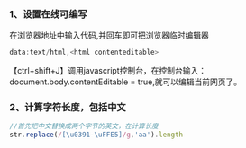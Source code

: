 ### 1、设置在线可编写
在浏览器地址中输入代码,并回车即可把浏览器临时编辑器
```js
data:text/html,<html contenteditable>
```
【ctrl+shift+J】调用javascript控制台，在控制台输入：document.body.contentEditable = true,就可以编辑当前网页了。
### 2、计算字符长度，包括中文
```js
//首先把中文替换成两个字节的英文，在计算长度
str.replace(/[\u0391-\uFFE5]/g,'aa').length 
```
